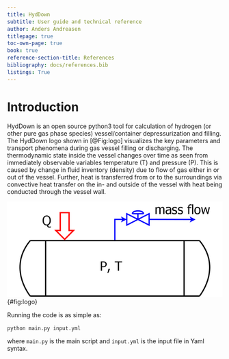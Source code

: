 ```yaml
---
title: HydDown
subtitle: User guide and technical reference
author: Anders Andreasen
titlepage: true
toc-own-page: true
book: true
reference-section-title: References
bibliography: docs/references.bib
listings: True
---
```


# Introduction
HydDown is an open source python3 tool for calculation of hydrogen (or other pure gas phase species) vessel/container depressurization and filling.
The HydDown logo shown in [@Fig:logo] visualizes the key parameters and transport phenomena during gas vessel filling or discharging.
The thermodynamic state inside the vessel changes over time as seen from immediately observable variables temperature (T) and pressure (P).
This is caused by change in fluid inventory (density) due to flow of gas either in or out of the vessel.
Further, heat is transferred from or to the surroundings via convective heat transfer on the in- and outside of the vessel with heat being conducted through the vessel wall.

![HydDown logo](docs/img/Sketch.png){#fig:logo}

Running the code is as simple as: 

    python main.py input.yml

where `main.py` is the main script and `input.yml` is the input file in Yaml syntax. 

